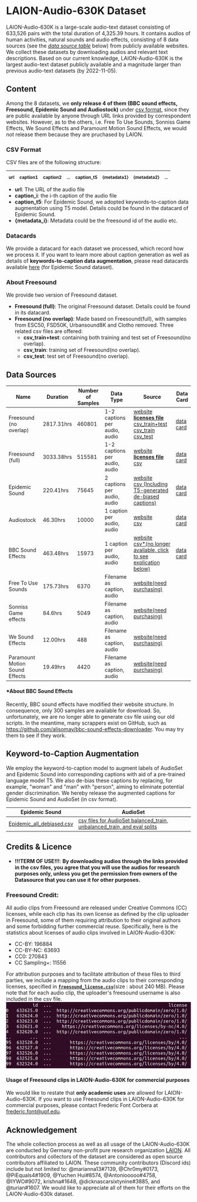 # LAION-Audio-630K Dataset
LAION-Audio-630K is a large-scale audio-text dataset consisting of 633,526 pairs with the total duration of 4,325.39 hours.  It contains audios of human activities, natural sounds and audio effects, consisting of 8 data sources (see the [*data source table*](#data-sources) below) from publicly available websites.  We collect these datasets by downloading audios and relevant text descriptions. Based on our current knowledge, LAION-Audio-630K is the largest audio-text dataset publicly available and a magnitude larger than previous audio-text datasets (by 2022-11-05).

## Content
Among the 8 datasets, we **only release 4 of them (BBC sound effects, Freesound, Epidemic Sound and Audiostock)** under [csv format](#csv-format), since they are public available by anyone through URL links provided by correspondent websites. However, as to the others, i.e. Free To Use Sounds, Sonniss Game Effects, We Sound Effects and Paramount Motion Sound Effects, we would not release them because they are pruchased by LAION. 

### CSV Format
CSV files are of the following structure:
  
  | <sub>url</sub> | <sub>caption1</sub> | <sub>caption2</sub> | <sub>...</sub> | <sub>caption_t5</sub> | <sub>{metadata1}</sub> | <sub>{metadata2}</sub> | <sub>...</sub> | 
  | :--- | :--- | :--- | :--- | :--- | :--- | :--- | :--- |

- **url**: The URL of the audio file
- **caption_i**: the i-th caption of the audio file
- **caption_t5**: For Epidemic Sound, we adopted keywords-to-caption data augmentation using T5 model. Details could be found in the datacard of Epidemic Sound. 
- **{metadata_i}**: Metadata could be the freesound id of the audio etc. 

### Datacards
We provide a datacard for each dataset we processed, which record how we process it. If you want to learn more about caption generation as well as details of **keywords-to-caption data augmentation**, please read datacards available [here](/data_card/) (for Epidemic Sound dataset).    

### About Freesound
We provide two version of Freesound dataset.
- **Freesound (full)**: The original Freesound dataset. Details could be found in its datacard.
- **Freesound (no overlap)**: Made based on Freesound(full), with samples from ESC50, FSD50K, Urbansound8K and Clotho removed. Three related csv files are offered:
  - **csv_train+test**: containing both training and test set of Freesound(no overlap).
  - **csv_train**: training set of Freesound(no overlap).
  - **csv_test**: test set of Freesound(no overlap).
## Data Sources
| Name                                             |Duration                 |Number of Samples   |Data Type                     | Source                                                                                                                                                                                                             | Data Card |                               
|--------------------------------------------------|-------------------------|--------------------|---------                     |--------------------------------------------------------------------------------------------------------------------------------------------------------------------------------------------------------------------|----------- |
| Freesound (no overlap)                           |2817.31hrs               | 460801             |1-2 captions per audio, audio    | [website](https://freesound.org/) <br> [**licenses file**](https://drive.google.com/file/d/1xF3K5x0RAhBNGKSMvE13cuvrIZLs6M3K/view?usp=share_link) <br> [csv_train+test](https://drive.google.com/file/d/1sm9pjPBEdXe1qGaGkiPRPj0Dq9cv0DPR/view?usp=sharing)<br>[csv_train](https://drive.google.com/file/d/1xekQ_mR_8-qEyzXmn5G7CGnWHb36XKdH/view?usp=sharing)<br>[csv_test](https://drive.google.com/file/d/1k7CnYjbkFZxNhtiP0vA7zLbM72xuG47G/view?usp=sharing)|[data card](/data_card/freesound.md)|
| Freesound (full)                                 |3033.38hrs               | 515581             |1-2 captions per audio, audio    | [website](https://freesound.org/) <br> [**licenses file**](https://drive.google.com/file/d/1xF3K5x0RAhBNGKSMvE13cuvrIZLs6M3K/view?usp=share_link)<br> [csv](https://drive.google.com/file/d/10LRzpJN7CweCceuI_rXKpUafzilGFAir/view?usp=sharing)                                                |[data card](/data_card/freesound.md)|
| Epidemic Sound                                   |220.41hrs                | 75645              |2 captions per audio, audio    | [website](https://www.epidemicsound.com/sound-effects/) <br> [csv (Including T5-generated de-biased captions)](https://drive.google.com/file/d/1vo0NslkCTJHI03FbBSHLRztP6v2XkYNW/view?usp=sharing)                                |[data card](/data_card/Epidemic_sound.md)           |     
| Audiostock                                       |46.30hrs                 | 10000              |1 caption per audio, audio    | [website](https://audiostock.net/se) <br> [csv](https://drive.google.com/file/d/1FnOcrb6fREIDBzB2lknJnszVn-yNCPp6/view?usp=sharing)                                                           |[data card](/data_card/Audiostock.md) |                
| BBC Sound Effects                                |463.48hrs                | 15973              |1 caption per audio, audio    | [website](https://sound-effects.bbcrewind.co.uk/) <br> [csv*(no longer available, click to see explication below)](#about-bbc-sound-effects)                                                                                                                                |[data card](/data_card/BBC.md)| 
| Free To Use Sounds                               |175.73hrs                | 6370               |Filename as caption, audio    | [website(need purchasing)](https://www.freetousesounds.com/product/all-in-one-sound-library-bundle/)                                                                                          |                                  | 
| Sonniss Game effects                             |84.6hrs                  | 5049               |Filename as caption, audio    | [website(need purchasing)](https://sonniss.com/gameaudiogdc/)                                                                                                                                 |                                  | 
| We Sound Effects                                 |12.00hrs                 | 488                |Filename as caption, audio    | [website(need purchasing)](https://www.wesoundeffects.com/)                                                                                                                                   |                                  | 
| Paramount Motion Sound Effects                   |19.49hrs                 | 4420               |Filename as caption, audio    | [website(need purchasing)](https://www.paramountmotion.com/odeon-sound-effects)                                                                                                               |                                  | 

#### *About BBC Sound Effects
Recently, BBC sound effects have modified their website structure. In consequence, only 300 samples are available for download. So, unfortunately, we are no longer able to generate csv file using our old scripts. In the meantime, many scrappers exist on GitHub, such as https://github.com/alisomay/bbc-sound-effects-downloader. You may try them to see if they work.

## Keyword-to-Caption Augmentation
We employ the keyword-to-caption model to augment labels of AudioSet and Epidemic Sound into corresponding captions with aid of a pre-trained language model T5. We also de-bias these captions by replacing, for example, "woman" and "man" with "person", aiming to eliminate potential gender discrimination. We hereby release the augmented captions for Epidemic Sound and AudioSet (in csv format).

| Epidemic Sound | AudioSet |
|----------------|----------|
|[Epidemic_all_debiased.csv](https://drive.google.com/file/d/1vo0NslkCTJHI03FbBSHLRztP6v2XkYNW/view?usp=sharing) | [csv files for AudioSet balanced_train, unbalanced_train, and eval splits](https://drive.google.com/drive/folders/1Ip5Eh_Mb7Ye09ZpqKA-dTIdh4SgFDSnB?usp=sharing) |
## Credits & Licence
- **!!!TERM OF USE!!!**: **By downloading audios through the links provided in the csv files, you agree that you will use the audios for research purposes only, unless you get the permission from owners of the Datasource that you can use it for other purposes.**
### Freesound Credit: 
All audio clips from Freesound are released under Creative Commons (CC) licenses, while each clip has its own license as defined by the clip uploader in Freesound, some of them requiring attribution to their original authors and some forbidding further commercial reuse. Specifically, here is the statistics about licenses of audio clips involved in LAION-Audio-630K:
- CC-BY:  196884
- CC-BY-NC:  63693
- CC0:  270843
- CC Sampling+:  11556

For attribution purposes and to facilitate attribution of these files to third parties, we include a mapping from the audio clips to their corresponding licenses, specified in [**`freesound_license.csv`**](https://drive.google.com/file/d/1xF3K5x0RAhBNGKSMvE13cuvrIZLs6M3K/view?usp=share_link)(size : about 240 MB). Please note that for each audio clip, the uploader's freesound username is also included in the csv file.
![The csv file](csv_file.png)

#### Usage of Freesound clips in LAION-Audio-630K for commercial purposes

We would like to restate that **only academic uses** are allowed for LAION-Audio-630K. If you want to use Freesound clips in LAION-Audio-630K for commercial purposes, please contact Frederic Font Corbera at frederic.font@upf.edu.
## Acknowledgement
The whole collection process as well as all usage of the LAION-Audio-630K are conducted by Germany non-profit pure research organization [LAION](https://laion.ai/). All contributors and collectors of the dataset are considered as open source contributors affiliated to LAION. These community contributors (Discord ids) include but not limited to: @marianna13#7139, @Chr0my#0173, @PiEquals4#1909, @Yuchen Hui#8574, @Antoniooooo#4758, @IYWO#9072, krishna#1648, @dicknascarsixtynine#3885, and @turian#1607. We would like to appreciate all of them for their efforts on the LAION-Audio-630k dataset. 